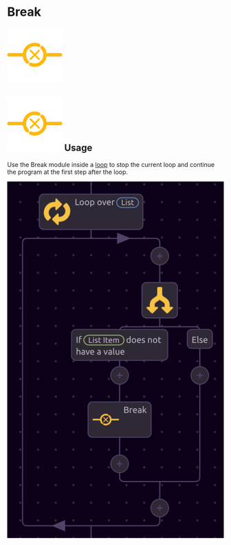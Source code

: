 # Break

![Break out of the current loop.](../../../.gitbook/assets/break%20%281%29.png)

## ![](../../../.gitbook/assets/break%20%281%29.png) Usage

Use the Break module inside a [loop](./) to stop the current loop and continue the program at the first step after the loop.

![Example use of Break module](../../../.gitbook/assets/screen-shot-2019-07-16-at-9.42.46-am.png)

